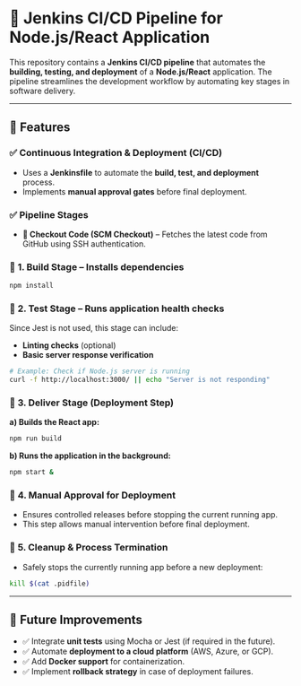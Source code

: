 # 🚀 Jenkins CI/CD Pipeline for Node.js/React Application  

This repository contains a **Jenkins CI/CD pipeline** that automates the **building, testing, and deployment** of a **Node.js/React** application. The pipeline streamlines the development workflow by automating key stages in software delivery.  

---

## 📌 Features  

### ✅ **Continuous Integration & Deployment (CI/CD)**  
- Uses a **Jenkinsfile** to automate the **build, test, and deployment** process.  
- Implements **manual approval gates** before final deployment.  

### ✅ **Pipeline Stages**  
- **🔹 Checkout Code (SCM Checkout)** – Fetches the latest code from GitHub using SSH authentication.  
### 🔹 **1. Build Stage** – Installs dependencies
```sh
npm install
```

### 🔹 **2. Test Stage** – Runs application health checks
Since Jest is not used, this stage can include:
- **Linting checks** (optional)
- **Basic server response verification**

```sh
# Example: Check if Node.js server is running
curl -f http://localhost:3000/ || echo "Server is not responding"
```

### 🔹 **3. Deliver Stage (Deployment Step)**
**a) Builds the React app:**
```sh
npm run build
```
**b) Runs the application in the background:**
```sh
npm start &
```

### 🔹 **4. Manual Approval for Deployment**
- Ensures controlled releases before stopping the current running app.
- This step allows manual intervention before final deployment.

### 🔹 **5. Cleanup & Process Termination**
- Safely stops the currently running app before a new deployment:
```sh
kill $(cat .pidfile)
```

---

## 🚀 **Future Improvements**
- ✅ Integrate **unit tests** using Mocha or Jest (if required in the future).
- ✅ Automate **deployment to a cloud platform** (AWS, Azure, or GCP).
- ✅ Add **Docker support** for containerization.
- ✅ Implement **rollback strategy** in case of deployment failures.
